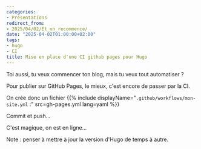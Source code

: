 ```yaml
---
categories:
- Présentations
redirect_from:
- 2025/04/02/Et_on_recommence/
date: "2025-04-02T01:00:00+02:00"
tags:
- hugo
- CI
title: Mise en place d'une CI github pages pour Hugo
---
```

Toi aussi, tu veux commencer ton blog, mais tu veux tout automatiser ?

Pour publier sur GitHub Pages, le mieux, c'est encore de passer par la CI.

On crée donc un fichier {{% include displayName="`.github/workflows/mon-site.yml` :" src=gh-pages.yml lang=yaml %}}

Commit et push...

C'est magique, on est en ligne...

Note : penser à mettre à jour la version d'Hugo de temps à autre.
